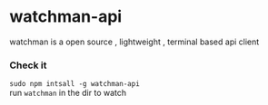# watchman-api

watchman is a open source , lightweight , terminal based api client <br />

### Check it
`sudo npm intsall -g watchman-api` <br/>
run `watchman` in the dir to watch <br/>
